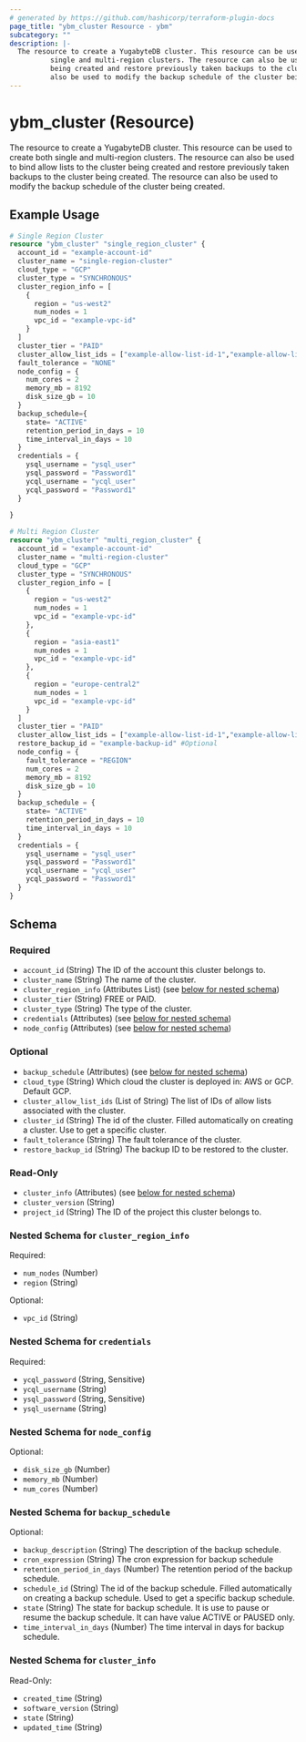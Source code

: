 ```yaml
---
# generated by https://github.com/hashicorp/terraform-plugin-docs
page_title: "ybm_cluster Resource - ybm"
subcategory: ""
description: |-
  The resource to create a YugabyteDB cluster. This resource can be used to create both
          single and multi-region clusters. The resource can also be used to bind allow lists to the cluster
          being created and restore previously taken backups to the cluster being created. The resource can
          also be used to modify the backup schedule of the cluster being created.
---
```


# ybm_cluster (Resource)

The resource to create a YugabyteDB cluster. This resource can be used to create both 
		single and multi-region clusters. The resource can also be used to bind allow lists to the cluster 
		being created and restore previously taken backups to the cluster being created. The resource can 
		also be used to modify the backup schedule of the cluster being created.

## Example Usage

```terraform
# Single Region Cluster
resource "ybm_cluster" "single_region_cluster" {
  account_id = "example-account-id"
  cluster_name = "single-region-cluster"
  cloud_type = "GCP"
  cluster_type = "SYNCHRONOUS"
  cluster_region_info = [
    {
      region = "us-west2"
      num_nodes = 1
      vpc_id = "example-vpc-id"
    }
  ]
  cluster_tier = "PAID"
  cluster_allow_list_ids = ["example-allow-list-id-1","example-allow-list-id-2"] # Optional
  fault_tolerance = "NONE"
  node_config = {
    num_cores = 2
    memory_mb = 8192
    disk_size_gb = 10
  }
  backup_schedule={
    state= "ACTIVE"
    retention_period_in_days = 10
    time_interval_in_days = 10
  }
  credentials = {
    ysql_username = "ysql_user"
    ysql_password = "Password1"
    ycql_username = "ycql_user"
    ycql_password = "Password1"
  }
 
}

# Multi Region Cluster
resource "ybm_cluster" "multi_region_cluster" {
  account_id = "example-account-id"
  cluster_name = "multi-region-cluster"
  cloud_type = "GCP"
  cluster_type = "SYNCHRONOUS"
  cluster_region_info = [
    {
      region = "us-west2"
      num_nodes = 1
      vpc_id = "example-vpc-id"
    },
    {
      region = "asia-east1"
      num_nodes = 1
      vpc_id = "example-vpc-id"
    },
    {
      region = "europe-central2"
      num_nodes = 1
      vpc_id = "example-vpc-id"
    }
  ]
  cluster_tier = "PAID"
  cluster_allow_list_ids = ["example-allow-list-id-1","example-allow-list-id-2"] # Optional
  restore_backup_id = "example-backup-id" #Optional
  node_config = {
    fault_tolerance = "REGION"
    num_cores = 2
    memory_mb = 8192
    disk_size_gb = 10
  }
  backup_schedule = {
    state= "ACTIVE"
    retention_period_in_days = 10
    time_interval_in_days = 10
  } 
  credentials = {
    ysql_username = "ysql_user"
    ysql_password = "Password1"
    ycql_username = "ycql_user"
    ycql_password = "Password1"
  }
}
```

<!-- schema generated by tfplugindocs -->
## Schema

### Required

- `account_id` (String) The ID of the account this cluster belongs to.
- `cluster_name` (String) The name of the cluster.
- `cluster_region_info` (Attributes List) (see [below for nested schema](#nestedatt--cluster_region_info))
- `cluster_tier` (String) FREE or PAID.
- `cluster_type` (String) The type of the cluster.
- `credentials` (Attributes) (see [below for nested schema](#nestedatt--credentials))
- `node_config` (Attributes) (see [below for nested schema](#nestedatt--node_config))

### Optional

- `backup_schedule` (Attributes) (see [below for nested schema](#nestedatt--backup_schedule))
- `cloud_type` (String) Which cloud the cluster is deployed in: AWS or GCP. Default GCP.
- `cluster_allow_list_ids` (List of String) The list of IDs of allow lists associated with the cluster.
- `cluster_id` (String) The id of the cluster. Filled automatically on creating a cluster. Use to get a specific cluster.
- `fault_tolerance` (String) The fault tolerance of the cluster.
- `restore_backup_id` (String) The backup ID to be restored to the cluster.

### Read-Only

- `cluster_info` (Attributes) (see [below for nested schema](#nestedatt--cluster_info))
- `cluster_version` (String)
- `project_id` (String) The ID of the project this cluster belongs to.

<a id="nestedatt--cluster_region_info"></a>
### Nested Schema for `cluster_region_info`

Required:

- `num_nodes` (Number)
- `region` (String)

Optional:

- `vpc_id` (String)


<a id="nestedatt--credentials"></a>
### Nested Schema for `credentials`

Required:

- `ycql_password` (String, Sensitive)
- `ycql_username` (String)
- `ysql_password` (String, Sensitive)
- `ysql_username` (String)


<a id="nestedatt--node_config"></a>
### Nested Schema for `node_config`

Optional:

- `disk_size_gb` (Number)
- `memory_mb` (Number)
- `num_cores` (Number)


<a id="nestedatt--backup_schedule"></a>
### Nested Schema for `backup_schedule`

Optional:

- `backup_description` (String) The description of the backup schedule.
- `cron_expression` (String) The cron expression for  backup schedule
- `retention_period_in_days` (Number) The retention period of the backup schedule.
- `schedule_id` (String) The id of the backup schedule. Filled automatically on creating a backup schedule. Used to get a specific backup schedule.
- `state` (String) The state for  backup schedule. It is use to pause or resume the backup schedule. It can have value ACTIVE or PAUSED only.
- `time_interval_in_days` (Number) The time interval in days for backup schedule.


<a id="nestedatt--cluster_info"></a>
### Nested Schema for `cluster_info`

Read-Only:

- `created_time` (String)
- `software_version` (String)
- `state` (String)
- `updated_time` (String)


